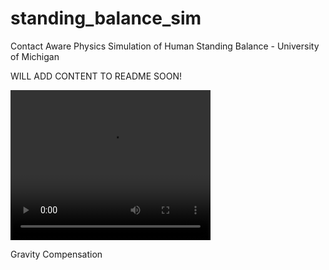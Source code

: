 # standing_balance_sim
Contact Aware Physics Simulation of Human Standing Balance - University of Michigan

WILL ADD CONTENT TO README SOON!

<video width="320" height="240" controls>
  <source src=["output_video.mp4"](https://github.com/celwell20/standing_balance_sim/blob/main/output_video.mp4)https://github.com/celwell20/standing_balance_sim/blob/main/output_video.mp4 type="video/mp4">
</video>

Gravity Compensation

